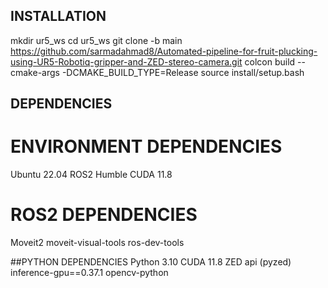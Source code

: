 ## INSTALLATION
mkdir ur5_ws
cd ur5_ws
git clone -b main https://github.com/sarmadahmad8/Automated-pipeline-for-fruit-plucking-using-UR5-Robotiq-gripper-and-ZED-stereo-camera.git
colcon build --cmake-args -DCMAKE_BUILD_TYPE=Release
source install/setup.bash
## DEPENDENCIES
# ENVIRONMENT DEPENDENCIES
Ubuntu 22.04
ROS2 Humble
CUDA 11.8

# ROS2 DEPENDENCIES
Moveit2
moveit-visual-tools
ros-dev-tools

##PYTHON DEPENDENCIES
Python 3.10
CUDA 11.8
ZED api (pyzed)
inference-gpu==0.37.1
opencv-python
